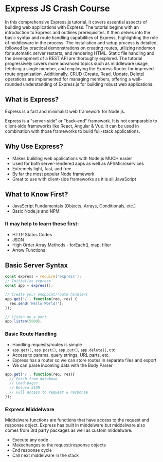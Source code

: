 # Express JS Crash Course

In this comprehensive Express.js tutorial, it covers essential aspects of building web applications with Express. The tutorial begins with an introduction to Express and outlines prerequisites. It then delves into the basic syntax and route handling capabilities of Express, highlighting the role of middleware in the process. The installation and setup process is detailed, followed by practical demonstrations on creating routes, utilizing nodemon for automatic server restarts, and rendering HTML. Static file handling and the development of a REST API are thoroughly explored. The tutorial progressively covers more advanced topics such as middleware usage, fetching a single member, and employing the Express Router for improved route organization. Additionally, CRUD (Create, Read, Update, Delete) operations are implemented for managing members, offering a well-rounded understanding of Express.js for building robust web applications.

## What is Express?
Express is a fast and minimalist web framework for Node.js.

Express is a "server-side" or "back-end" framework. It is not comparable to client-side frameworks like React, Angular & Vue. It can be used in combination with those frameworks to build full-stack applications.

## Why Use Express?
- Makes building web applications with Node.js MUCH easier
- Used for both server-rendered apps as well as API/Microservices
- Extremely light, fast, and free
- By far the most popular Node framework
- Great to use with client-side frameworks as it is all JavaScript

## What to Know First?
- JavaScript Fundamentals (Objects, Arrays, Conditionals, etc.)
- Basic Node.js and NPM

### It may help to learn these first:
- HTTP Status Codes
- JSON
- High Order Array Methods - forEach(), map, filter
- Arrow Functions

## Basic Server Syntax
```javascript
const express = require('express');
// Initialize express
const app = express();

// Create your endpoint/route handlers
app.get('/', function(req, res) {
  res.send('Hello World!');
});

// Listen on a port
app.listen(5000);
```

### Basic Route Handling
- Handling requests/routes is simple
- `app.get()`, `app.post()`, `app.put()`, `app.delete()`, etc.
- Access to params, query strings, URL parts, etc.
- Express has a router so we can store routes in separate files and export
- We can parse incoming data with the Body Parser

```javascript
app.get('/', function(req, res){
  // Fetch from database
  // Load pages
  // Return JSON
  // Full access to request & response
});
```

### Express Middelware
Middelware functions are functions that have access to the request and response object. Express has built in middelware but middelware also comes from 3rd party packages as well as custom middelware.

- Execute any code
- Makechanges to the request/response objects
- End response cycle
- Call next middelware in the stack











